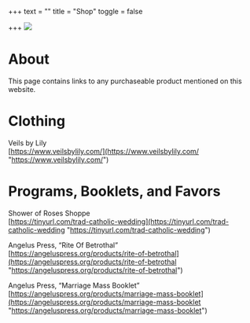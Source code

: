 +++
text = ""
title = "Shop"
toggle = false

+++
![](/uploads/08750015-min.jpg)

# About

This page contains links to any purchaseable product mentioned on this website.

# Clothing 

Veils by Lily   
[https://www.veilsbylily.com/](https://www.veilsbylily.com/ "https://www.veilsbylily.com/")

# Programs, Booklets, and Favors

Shower of Roses Shoppe  
[https://tinyurl.com/trad-catholic-wedding](https://tinyurl.com/trad-catholic-wedding "https://tinyurl.com/trad-catholic-wedding")

Angelus Press, “Rite Of Betrothal”   
[https://angeluspress.org/products/rite-of-betrothal](https://angeluspress.org/products/rite-of-betrothal "https://angeluspress.org/products/rite-of-betrothal")

Angelus Press, “Marriage Mass Booklet”   
[https://angeluspress.org/products/marriage-mass-booklet](https://angeluspress.org/products/marriage-mass-booklet "https://angeluspress.org/products/marriage-mass-booklet")
